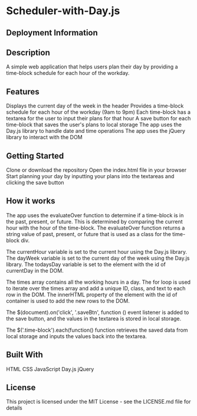 # Scheduler-with-Day.js

## Deployment Information 



## Description
A simple web application that helps users plan their day by providing a time-block schedule for each hour of the workday.

## Features
Displays the current day of the week in the header
Provides a time-block schedule for each hour of the workday (9am to 9pm)
Each time-block has a textarea for the user to input their plans for that hour
A save button for each time-block that saves the user's plans to local storage
The app uses the Day.js library to handle date and time operations
The app uses the jQuery library to interact with the DOM

## Getting Started
Clone or download the repository
Open the index.html file in your browser
Start planning your day by inputting your plans into the textareas and clicking the save button

## How it works
The app uses the evaluateOver function to determine if a time-block is in the past, present, or future. This is determined by comparing the current hour with the hour of the time-block. The evaluateOver function returns a string value of past, present, or future that is used as a class for the time-block div.

The currentHour variable is set to the current hour using the Day.js library. The dayWeek variable is set to the current day of the week using the Day.js library. The todaysDay variable is set to the element with the id of currentDay in the DOM.

The times array contains all the working hours in a day. The for loop is used to iterate over the times array and add a unique ID, class, and text to each row in the DOM. The innerHTML property of the element with the id of container is used to add the new rows to the DOM.

The $(document).on('click', '.saveBtn', function () event listener is added to the save button, and the values in the textarea is stored in local storage.

The $('.time-block').each(function() function retrieves the saved data from local storage and inputs the values back into the textarea.

## Built With
HTML
CSS
JavaScript
Day.js
jQuery

## License
This project is licensed under the MIT License - see the LICENSE.md file for details
